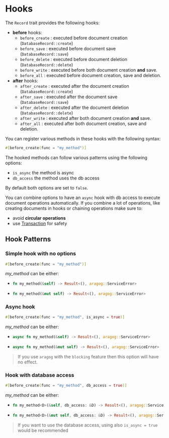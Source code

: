# Hooks

The `Record` trait provides the following hooks:
- **before** hooks:
    - `before_create` : executed before document creation (`DatabaseRecord::create`)
    - `before_save` : executed before document save (`DatabaseRecord::save`)
    - `before_delete` : executed before document deletion (`DatabaseRecord::delete`)
    - `before_write` : executed before both document creation **and** save.
    - `before_all` : executed before document creation, save and deletion.
- **after** hooks:
    - `after_create` : executed after the document creation (`DatabaseRecord::create`)
    - `after_save` : executed after the document save (`DatabaseRecord::save`)
    - `after_delete` : executed after the document deletion (`DatabaseRecord::delete`)
    - `after_write` : executed after both document creation **and** save.
    - `after_all` : executed after both document creation, save and deletion.

You can register various methods in these hooks with the following syntax:
```rust
#[before_create(func = "my_method")]
```

The hooked methods can follow various patterns using the following options:
- `is_async` the method is async
- `db_access` the method uses the db access

By default both options are set to `false`.

You can combine options to have an `async` hook with db access to execute document operations automatically.
If you combine a lot of operations, like creating documents in hooks or chaining operations make sure to:
- avoid **circular operations**
- use [Transaction](../transactions/index.md) for safety

## Hook Patterns

### Simple hook with no options
```rust
#[before_create(func = "my_method")]
```
*my_method* can be either:
- ```rust 
  fn my_method(&self) -> Result<(), aragog::ServiceError>
  ```
- ```rust 
  fn my_method(&mut self) -> Result<(), aragog::ServiceError>
  ```

### Async hook
```rust
#[before_create(func = "my_method", is_async = true)]
```
*my_method* can be either:
- ```rust 
  async fn my_method(&self) -> Result<(), aragog::ServiceError>
  ```
- ```rust 
  async fn my_method(&mut self) -> Result<(), aragog::ServiceError>
  ```

> If you use `aragog` with the `blocking` feature then this option will have no effect.


### Hook with database access
```rust
#[before_create(func = "my_method", db_access = true)]
```
*my_method* can be either:
- ```rust 
  fn my_method<D>(&self, db_access: &D) -> Result<(), aragog::ServiceError> where D: aragog::DatabaseAccess
  ```
- ```rust 
  fn my_method<D>(&mut self, db_access: &D) -> Result<(), aragog::ServiceError> where D: aragog::DatabaseAccess
  ```

> If you want to use the database access, using also `is_async = true` would be recommended